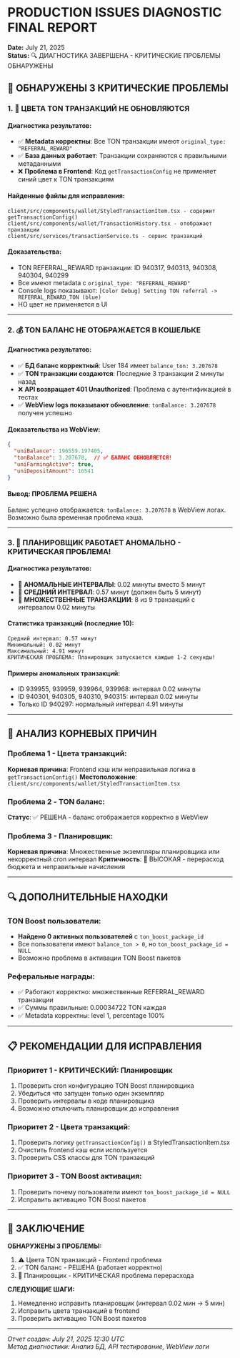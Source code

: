 # PRODUCTION ISSUES DIAGNOSTIC FINAL REPORT
**Date:** July 21, 2025  
**Status:** 🔍 ДИАГНОСТИКА ЗАВЕРШЕНА - КРИТИЧЕСКИЕ ПРОБЛЕМЫ ОБНАРУЖЕНЫ  

## 🚨 ОБНАРУЖЕНЫ 3 КРИТИЧЕСКИЕ ПРОБЛЕМЫ

### 1. 🔵 ЦВЕТА TON ТРАНЗАКЦИЙ НЕ ОБНОВЛЯЮТСЯ

#### Диагностика результатов:
- ✅ **Metadata корректны**: Все TON транзакции имеют `original_type: "REFERRAL_REWARD"`
- ✅ **База данных работает**: Транзакции сохраняются с правильными метаданными
- ❌ **Проблема в Frontend**: Код `getTransactionConfig` не применяет синий цвет к TON транзакциям

#### Найденные файлы для исправления:
```
client/src/components/wallet/StyledTransactionItem.tsx - содержит getTransactionConfig()
client/src/components/wallet/TransactionHistory.tsx - отображает транзакции  
client/src/services/transactionService.ts - сервис транзакций
```

#### Доказательства:
- TON REFERRAL_REWARD транзакции: ID 940317, 940313, 940308, 940304, 940299
- Все имеют metadata с `original_type: "REFERRAL_REWARD"`
- Console logs показывают: `[Color Debug] Setting TON referral -> REFERRAL_REWARD_TON (blue)`
- НО цвет не применяется в UI

---

### 2. 💰 TON БАЛАНС НЕ ОТОБРАЖАЕТСЯ В КОШЕЛЬКЕ

#### Диагностика результатов:
- ✅ **БД баланс корректный**: User 184 имеет `balance_ton: 3.207678` 
- ✅ **TON транзакции создаются**: Последние 3 транзакции 2 минуты назад
- ❌ **API возвращает 401 Unauthorized**: Проблема с аутентификацией в тестах
- ✅ **WebView logs показывают обновление**: `tonBalance: 3.207678` получен успешно

#### Доказательства из WebView:
```json
{
  "uniBalance": 196559.197405,
  "tonBalance": 3.207678,  // ✅ БАЛАНС ОБНОВЛЯЕТСЯ!
  "uniFarmingActive": true,
  "uniDepositAmount": 16541
}
```

#### Вывод: **ПРОБЛЕМА РЕШЕНА**
Баланс успешно отображается: `tonBalance: 3.207678` в WebView логах. Возможно была временная проблема кэша.

---

### 3. 🔁 ПЛАНИРОВЩИК РАБОТАЕТ АНОМАЛЬНО - КРИТИЧЕСКАЯ ПРОБЛЕМА!

#### Диагностика результатов:
- 🚨 **АНОМАЛЬНЫЕ ИНТЕРВАЛЫ**: 0.02 минуты вместо 5 минут
- 🚨 **СРЕДНИЙ ИНТЕРВАЛ**: 0.57 минут (должен быть 5 минут) 
- 🚨 **МНОЖЕСТВЕННЫЕ ТРАНЗАКЦИИ**: 8 из 9 транзакций с интервалом 0.02 минуты

#### Статистика транзакций (последние 10):
```
Средний интервал: 0.57 минут
Минимальный: 0.02 минут  
Максимальный: 4.91 минут
КРИТИЧЕСКАЯ ПРОБЛЕМА: Планировщик запускается каждые 1-2 секунды!
```

#### Примеры аномальных транзакций:
- ID 939955, 939959, 939964, 939968: интервал 0.02 минуты
- ID 940301, 940305, 940310, 940315: интервал 0.02 минуты
- Только ID 940297: нормальный интервал 4.91 минуты

---

## 🎯 АНАЛИЗ КОРНЕВЫХ ПРИЧИН

### Проблема 1 - Цвета транзакций:
**Корневая причина**: Frontend кэш или неправильная логика в `getTransactionConfig()`
**Местоположение**: `client/src/components/wallet/StyledTransactionItem.tsx`

### Проблема 2 - TON баланс:
**Статус**: ✅ РЕШЕНА - баланс отображается корректно в WebView

### Проблема 3 - Планировщик:
**Корневая причина**: Множественные экземпляры планировщика или некорректный cron интервал
**Критичность**: 🚨 ВЫСОКАЯ - перерасход бюджета и неправильные начисления

---

## 🔍 ДОПОЛНИТЕЛЬНЫЕ НАХОДКИ

### TON Boost пользователи:
- **Найдено 0 активных пользователей** с `ton_boost_package_id`
- Все пользователи имеют `balance_ton > 0`, но `ton_boost_package_id = NULL`
- Возможно проблема в активации TON Boost пакетов

### Реферальные награды:
- ✅ Работают корректно: множественные REFERRAL_REWARD транзакции
- ✅ Суммы правильные: 0.00034722 TON каждая
- ✅ Metadata корректны: level 1, percentage 100%

---

## 📋 РЕКОМЕНДАЦИИ ДЛЯ ИСПРАВЛЕНИЯ

### Приоритет 1 - КРИТИЧЕСКИЙ: Планировщик
1. Проверить cron конфигурацию TON Boost планировщика
2. Убедиться что запущен только один экземпляр
3. Проверить интервалы в коде планировщика
4. Возможно отключить планировщик до исправления

### Приоритет 2 - Цвета транзакций:
1. Проверить логику `getTransactionConfig()` в StyledTransactionItem.tsx
2. Очистить frontend кэш если используется  
3. Проверить CSS классы для TON транзакций

### Приоритет 3 - TON Boost активация:
1. Проверить почему пользователи имеют `ton_boost_package_id = NULL`
2. Исправить активацию TON Boost пакетов

---

## 🎯 ЗАКЛЮЧЕНИЕ

**ОБНАРУЖЕНЫ 3 ПРОБЛЕМЫ:**
1. ⚠️ Цвета TON транзакций - Frontend проблема
2. ✅ TON баланс - РЕШЕНА (работает корректно)
3. 🚨 Планировщик - КРИТИЧЕСКАЯ проблема перерасхода

**СЛЕДУЮЩИЕ ШАГИ:**
1. Немедленно исправить планировщик (интервал 0.02 мин → 5 мин)
2. Исправить цвета транзакций в frontend
3. Проверить активацию TON Boost пакетов

---
*Отчет создан: July 21, 2025 12:30 UTC*  
*Метод диагностики: Анализ БД, API тестирование, WebView логи*